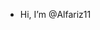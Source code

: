 - Hi, I’m @Alfariz11

<!---
Alfariz11/Alfariz11 is a ✨ special ✨ repository because its `README.md` (this file) appears on your GitHub profile.
You can click the Preview link to take a look at your changes.
--->
